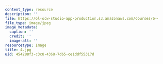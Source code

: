 ```yaml
---
content_type: resource
description: ''
file: https://ol-ocw-studio-app-production.s3.amazonaws.com/courses/6-451-principles-of-digital-communication-ii-spring-2005/454288f3c3c843687d65ce1ddf55317d_4.jpg
file_type: image/jpeg
image_metadata:
  caption: ''
  credit: ''
  image-alt: ''
resourcetype: Image
title: 4.jpg
uid: 454288f3-c3c8-4368-7d65-ce1ddf55317d
---
```

